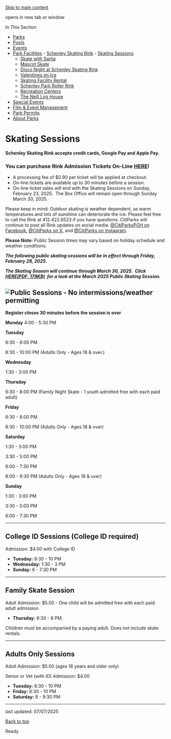 [Skip to main content](https://www.pittsburghpa.gov/Recreation-Events/Park-Facilities/Schenley-Skating-Rink/Skating-Sessions#main-content)

opens in new tab or window

In This Section

- [Parks](https://www.pittsburghpa.gov/Recreation-Events/Parks)
- [Pools](https://www.pittsburghpa.gov/Recreation-Events/Pools)
- [Events](https://www.pittsburghpa.gov/Recreation-Events/Events)
- [Park Facilities](https://www.pittsburghpa.gov/Recreation-Events/Park-Facilities)  - [Schenley Skating Rink](https://www.pittsburghpa.gov/Recreation-Events/Park-Facilities/Schenley-Skating-Rink)    - [Skating Sessions](https://www.pittsburghpa.gov/Recreation-Events/Park-Facilities/Schenley-Skating-Rink/Skating-Sessions)
    - [Skate with Santa](https://www.pittsburghpa.gov/Recreation-Events/Park-Facilities/Schenley-Skating-Rink/Skate-with-Santa)
    - [Mascot Skate](https://www.pittsburghpa.gov/Recreation-Events/Park-Facilities/Schenley-Skating-Rink/Mascot-Skate)
    - [Disco Night at Schenley Skating Rink](https://www.pittsburghpa.gov/Recreation-Events/Park-Facilities/Schenley-Skating-Rink/Disco-Night-at-Schenley-Skating-Rink)
    - [Valentines on Ice](https://www.pittsburghpa.gov/Recreation-Events/Park-Facilities/Schenley-Skating-Rink/Valentines-on-Ice)
    - [Skating Facility Rental](https://www.pittsburghpa.gov/Recreation-Events/Park-Facilities/Schenley-Skating-Rink/Skating-Facility-Rental)
    - [Schenley Park Roller Rink](https://www.pittsburghpa.gov/Recreation-Events/Park-Facilities/Schenley-Skating-Rink/Schenley-Park-Roller-Rink)
  - [Recreation Centers](https://www.pittsburghpa.gov/Recreation-Events/Park-Facilities/Recreation-Centers)
  - [The Neill Log House](https://www.pittsburghpa.gov/Recreation-Events/Park-Facilities/The-Neill-Log-House)
- [Special Events](https://www.pittsburghpa.gov/Recreation-Events/Special-Events)
- [Film & Event Management](https://www.pittsburghpa.gov/Recreation-Events/Film-Event-Management)
- [Park Permits](https://www.pittsburghpa.gov/Recreation-Events/Park-Permits)
- [About Parks](https://www.pittsburghpa.gov/Recreation-Events/About-Parks)

# Skating Sessions

**Schenley Skating Rink accepts credit cards, Google Pay and Apple Pay.**

### **You can purchase Rink Admission Tickets On-Line [HERE](https://citiparksschenleyrink.fearticket.com/frontapp?preview=1&key=910C075F866E8BD2FDBB1E4E9C30303C)!**

- A processing fee of $0.90 per ticket will be applied at checkout.
- On-line tickets are available up to 30 minutes before a session.
- On-line ticket sales will end with the Skating Sessions on Sunday, February 23, 2025.  The Box Office will remain open through Sunday March 30, 2025.

Please keep in mind: Outdoor skating is weather dependent, as warm temperatures and lots of sunshine can deteriorate the ice. Please feel free to call the Rink at 412.422.6523 if you have questions. CitiParks will continue to post all Rink updates on social media. [@CitiParksPGH on Facebook,](https://www.facebook.com/CitiParksPGH) [@CitiParks on X](https://twitter.com/CitiParks), and [@CitiParks on Instagram](https://www.instagram.com/citiparks/).

**Please Note:** Public Session times may vary based on holiday schedule and weather conditions.

**_The following public skating sessions will be in effect through Friday, February 28, 2025._**

**_The Skating Season will continue through March 30, 2025.  Click [HERE(PDF, 179KB)](https://www.pittsburghpa.gov/files/assets/city/v/1/parks/documents/end-of-season-sessions-schedule-card.pdf "2025 Year End (March 1-30) Rink Schedule")  for a look at the March 2025 Public Skating Session._**

## ![Public Sessions - No intermissions/weather permitting](https://www.pittsburghpa.gov/files/assets/city/v/1/parks/images/facilities/16439_2021-22_sessions_schedule_cardfinalgraphic-header.png)

**Register closes 30 minutes before the session is over**

**Monday** 4:00 - 5:30 PM

**Tuesday**

6:30 - 8:00 PM

8:30 - 10:00 PM (Adults Only - Ages 18 & over.)

**Wednesday**

1:30 - 3:00 PM

**Thursday**

6:30 - 8:00 PM (Family Night Skate - 1 youth admitted free with each paid adult)

**Friday**

6:30 - 8:00 PM

8:30 - 10:00 PM (Adults Only - Ages 18 & over)

**Saturday**

1:30 - 3:00 PM

3:30 - 5:00 PM

6:00 - 7:30 PM

8:00 - 9:30 PM (Adults Only - Ages 18 & over)

**Sunday**

1:30 - 3:00 PM

3:30 - 5:00 PM

6:00 - 7:30 PM

* * *

## College ID Sessions (College ID required)

Admission: $4.00 with College ID

- **Tuesday:** 8:30 - 10 PM
- **Wednesday:** 1:30 - 3 PM
- **Sunday:** 6 - 7:30 PM

* * *

## Family Skate Session

Adult Admission: $5.00 - One child will be admitted free with each paid adult admission.

- **Thursday:** 6:30 - 8 PM.

Children must be accompanied by a paying adult. Does not include skate rentals.

* * *

## Adults Only Sessions

Adult Admission: $5.00 (ages 18 years and older only)

Senior or Vet (with ID) Admission: $4.00

- **Tuesday:** 8:30 - 10 PM
- **Friday:** 8:30 - 10 PM
- **Saturday:** 8 - 9:30 PM

* * *

last updated: 07/07/2025

[Back to top](https://www.pittsburghpa.gov/Recreation-Events/Park-Facilities/Schenley-Skating-Rink/Skating-Sessions#body-top)

Ready

